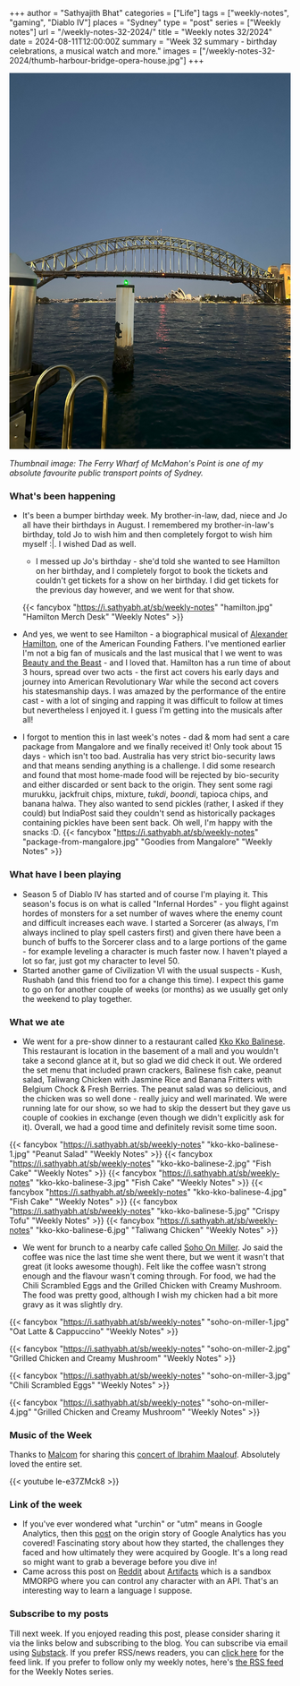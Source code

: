 +++
author = "Sathyajith Bhat"
categories = ["Life"]
tags = ["weekly-notes", "gaming", "Diablo IV"]
places = "Sydney"
type = "post"
series = ["Weekly notes"]
url = "/weekly-notes-32-2024/"
title = "Weekly notes 32/2024"
date = 2024-08-11T12:00:00Z
summary = "Week 32 summary - birthday celebrations, a musical watch and more."
images = ["/weekly-notes-32-2024/thumb-harbour-bridge-opera-house.jpg"]
+++

![](thumb-harbour-bridge-opera-house.jpg)

_Thumbnail image: The Ferry Wharf of McMahon's Point is one of my absolute favourite public transport points of Sydney._ 

### What's been happening

* It's been a bumper birthday week. My brother-in-law, dad, niece and Jo all have their birthdays in August. I remembered my brother-in-law's birthday, told Jo to wish him and then completely forgot to wish him myself :|. I wished Dad as well.
  * I messed up Jo's birthday - she'd told she wanted to see Hamilton on her birthday, and I completely forgot to book the tickets and couldn't get tickets for a show on her birthday. I did get tickets for the previous day however, and we went for that show.
  
  {{< fancybox "https://i.sathyabh.at/sb/weekly-notes" "hamilton.jpg" "Hamilton Merch Desk" "Weekly Notes" >}}

* And yes, we went to see Hamilton - a biographical musical of [Alexander Hamilton](https://en.wikipedia.org/wiki/Hamilton_(musical)), one of the American Founding Fathers. I've mentioned earlier I'm not a big fan of musicals and the last musical that I we went to was [Beauty and the Beast](/2023/09/10/weekly-notes-36-2023/) - and I loved that. Hamilton has a run time of about 3 hours, spread over two acts - the first act covers his early days and journey into American Revolutionary War while the second act covers his statesmanship days. I was amazed by the performance of the entire cast - with a lot of singing and rapping it was difficult to follow at times but nevertheless I enjoyed it. I guess I'm getting into the musicals after all! 
* I forgot to mention this in last week's notes - dad & mom had sent a care package from Mangalore and we finally received it! Only took about 15 days - which isn't too bad. Australia has very strict bio-security laws and that means sending anything is a challenge. I did some research and found that most home-made food will be rejected by bio-security and either discarded or sent back to the origin. They sent some ragi murukku, jackfruit chips, mixture, *tukdi*, *boondi*, tapioca chips, and banana halwa. They also wanted to send pickles (rather, I asked if they could) but IndiaPost said they couldn't send as historically packages containing pickles have been sent back. Oh well, I'm happy with the snacks :D.
  {{< fancybox "https://i.sathyabh.at/sb/weekly-notes" "package-from-mangalore.jpg" "Goodies from Mangalore" "Weekly Notes" >}}

### What have I been playing 

* Season 5 of Diablo IV has started and of course I'm playing it. This season's focus is on what is called "Infernal Hordes" - you flight against hordes of monsters for a set number of waves where the enemy count and difficult increases each wave. I started a Sorcerer (as always, I'm always inclined to play spell casters first) and given there have been a bunch of buffs to the Sorcerer class and to a large portions of the game - for example leveling a character is much faster now. I haven't played a lot so far, just got my character to level 50.
* Started another game of Civilization VI with the usual suspects - Kush, Rushabh (and this friend too for a change this time). I expect this game to go on for another couple of weeks (or months) as we usually get only the weekend to play together.

### What we ate

  * We went for a pre-show dinner to a restaurant called [Kko Kko Balinese](https://maps.app.goo.gl/KZ985w6fd1J256qC7). This restaurant is location in the basement of a mall and you wouldn't take a second glance at it, but so glad we did check it out. We ordered the set menu that included prawn crackers, Balinese fish cake, peanut salad, Taliwang Chicken with Jasmine Rice and Banana Fritters with Belgium Chock & Fresh Berries. The peanut salad was so delicious, and the chicken was so well done - really juicy and well marinated. We were running late for our show, so we had to skip the dessert but they gave us couple of cookies in exchange (even though we didn't explicitly ask for it). Overall, we had a good time and definitely revisit some time soon.

  {{< fancybox "https://i.sathyabh.at/sb/weekly-notes" "kko-kko-balinese-1.jpg" "Peanut Salad" "Weekly Notes" >}}
  {{< fancybox "https://i.sathyabh.at/sb/weekly-notes" "kko-kko-balinese-2.jpg" "Fish Cake" "Weekly Notes" >}}
  {{< fancybox "https://i.sathyabh.at/sb/weekly-notes" "kko-kko-balinese-3.jpg" "Fish Cake" "Weekly Notes" >}}
  {{< fancybox "https://i.sathyabh.at/sb/weekly-notes" "kko-kko-balinese-4.jpg" "Fish Cake" "Weekly Notes" >}}
  {{< fancybox "https://i.sathyabh.at/sb/weekly-notes" "kko-kko-balinese-5.jpg" "Crispy Tofu" "Weekly Notes" >}}
  {{< fancybox "https://i.sathyabh.at/sb/weekly-notes" "kko-kko-balinese-6.jpg" "Taliwang Chicken" "Weekly Notes" >}}

 * We went for brunch to a nearby cafe called [Soho On Miller](https://maps.app.goo.gl/zCv17xwtm5W1Xw4LA). Jo said the coffee was nice the last time she went there, but we went it wasn't that great (it looks awesome though). Felt like the coffee wasn't strong enough and the flavour wasn't coming through. For food, we had the Chili Scrambled Eggs and the Grilled Chicken with Creamy Mushroom. The food was pretty good, although I wish my chicken had a bit more gravy as it was slightly dry.

  {{< fancybox "https://i.sathyabh.at/sb/weekly-notes" "soho-on-miller-1.jpg" "Oat Latte & Cappuccino" "Weekly Notes" >}}

  {{< fancybox "https://i.sathyabh.at/sb/weekly-notes" "soho-on-miller-2.jpg" "Grilled Chicken and Creamy Mushroom" "Weekly Notes" >}}

  {{< fancybox "https://i.sathyabh.at/sb/weekly-notes" "soho-on-miller-3.jpg" "Chili Scrambled Eggs" "Weekly Notes" >}}

  {{< fancybox "https://i.sathyabh.at/sb/weekly-notes" "soho-on-miller-4.jpg" "Grilled Chicken and Creamy Mushroom" "Weekly Notes" >}}


### Music of the Week

Thanks to [Malcom](https://www.malcolmalmeida.com/) for sharing this [concert of Ibrahim Maalouf](https://www.youtube.com/watch?v=le-e37ZMck8). Absolutely loved the entire set. 

{{< youtube le-e37ZMck8 >}}

### Link of the week

* If you've ever wondered what "urchin" or "utm" means in Google Analytics, then this [post](https://urchin.biz/urchin-software-corp-89a1f5292999) on the origin story of Google Analytics has you covered! Fascinating story about how they started, the challenges they faced and how ultimately they were acquired by Google. It's a long read so might want to grab a beverage before you dive in!
* Came across this post on [Reddit](https://www.reddit.com/r/programming/comments/1eea8qy/artifacts_is_a_apibased_mmorpg_game_use_any/) about [Artifacts](https://artifactsmmo.com/) which is a sandbox MMORPG where you can control any character with an API. That's an interesting way to learn a language I suppose. 

### Subscribe to my posts

Till next week. If you enjoyed reading this post, please consider sharing it via the links below and subscribing to the blog. You can subscribe via email using [Substack](https://sathyabhat.substack.com/). If you prefer RSS/news readers, you can [click here](https://sathyabh.at/index.xml) for the feed link. If you prefer to follow only my weekly notes, here's [the RSS feed](https://sathyabh.at/series/weekly-notes/index.xml) for the Weekly Notes series. 
